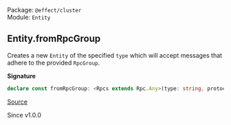 Package: `@effect/cluster`<br />
Module: `Entity`<br />

## Entity.fromRpcGroup

Creates a new `Entity` of the specified `type` which will accept messages
that adhere to the provided `RpcGroup`.

**Signature**

```ts
declare const fromRpcGroup: <Rpcs extends Rpc.Any>(type: string, protocol: RpcGroup.RpcGroup<Rpcs>) => Entity<Rpcs>
```

[Source](https://github.com/Effect-TS/effect/tree/main/packages/cluster/src/Entity.ts#L344)

Since v1.0.0